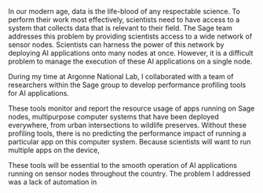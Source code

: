 In our modern age, data is the life-blood of any respectable science. To perform their work most effectively, scientists need to have access to a system that collects data that is relevant to their field. The Sage team addresses this problem by providing scientists access to a wide network of sensor nodes. Scientists can harness the power of this network by deploying AI applications onto many nodes at once. However, it is a difficult problem to manage the execution of these AI applications on a single node. 

During my time at Argonne National Lab, I collaborated with a team of researchers within the Sage group to develop performance profiling tools for AI applications. 



These tools monitor and report the resource usage of apps running on Sage nodes, multipurpose computer systems that have been deployed everywhere, from urban intersections to wildlife preserves. Without these profiling tools, there is no predicting the performance impact of running a particular app on this computer system. Because scientists will want to run multiple apps on the device, 

These tools will be essential to the smooth operation of AI applications running on sensor nodes throughout the country. The problem I addressed was a lack of automation in 